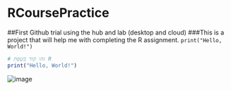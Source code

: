 # RCoursePractice
##First Github trial using the hub and lab (desktop and cloud)
###This is a project that will help me with completing the R assignment.
`print("Hello, World!")`
```r
# זהו קוד בשפת R
print("Hello, World!")
```
![image](https://github.com/user-attachments/assets/5d00ebf3-ed4d-4205-b494-e54125a79865)

